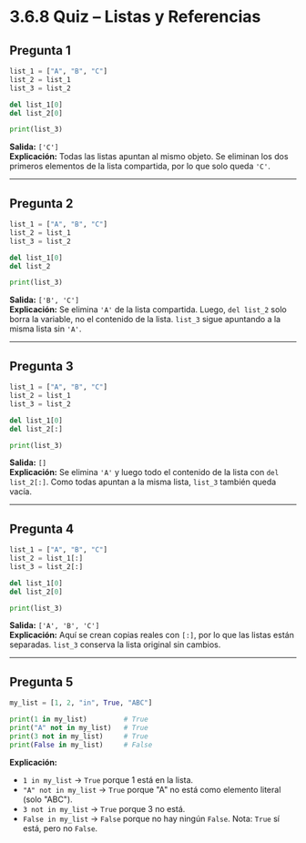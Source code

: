 
# 3.6.8 Quiz – Listas y Referencias

## Pregunta 1
```python
list_1 = ["A", "B", "C"]
list_2 = list_1
list_3 = list_2

del list_1[0]
del list_2[0]

print(list_3)
```
**Salida:** `['C']`  
**Explicación:** Todas las listas apuntan al mismo objeto. Se eliminan los dos primeros elementos de la lista compartida, por lo que solo queda `'C'`.

---

## Pregunta 2
```python
list_1 = ["A", "B", "C"]
list_2 = list_1
list_3 = list_2

del list_1[0]
del list_2

print(list_3)
```
**Salida:** `['B', 'C']`  
**Explicación:** Se elimina `'A'` de la lista compartida. Luego, `del list_2` solo borra la variable, no el contenido de la lista. `list_3` sigue apuntando a la misma lista sin `'A'`.

---

## Pregunta 3
```python
list_1 = ["A", "B", "C"]
list_2 = list_1
list_3 = list_2

del list_1[0]
del list_2[:]

print(list_3)
```
**Salida:** `[]`  
**Explicación:** Se elimina `'A'` y luego todo el contenido de la lista con `del list_2[:]`. Como todas apuntan a la misma lista, `list_3` también queda vacía.

---

## Pregunta 4
```python
list_1 = ["A", "B", "C"]
list_2 = list_1[:]
list_3 = list_2[:]

del list_1[0]
del list_2[0]

print(list_3)
```
**Salida:** `['A', 'B', 'C']`  
**Explicación:** Aquí se crean copias reales con `[:]`, por lo que las listas están separadas. `list_3` conserva la lista original sin cambios.

---

## Pregunta 5
```python
my_list = [1, 2, "in", True, "ABC"]

print(1 in my_list)         # True
print("A" not in my_list)   # True
print(3 not in my_list)     # True
print(False in my_list)     # False
```
**Explicación:**  
- `1 in my_list` → `True` porque 1 está en la lista.  
- `"A" not in my_list` → `True` porque "A" no está como elemento literal (solo "ABC").  
- `3 not in my_list` → `True` porque 3 no está.  
- `False in my_list` → `False` porque no hay ningún `False`. Nota: `True` sí está, pero no `False`.
